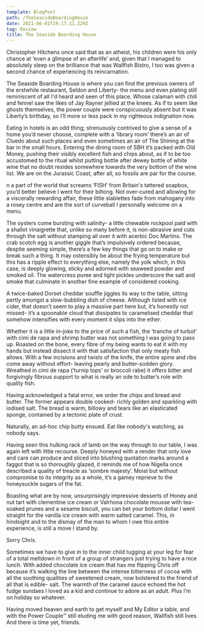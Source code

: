 ```yaml
---
template: BlogPost
path: /TheSeasideBoardingHouse
date: 2021-06-01T19:17:11.229Z
tag: Review
title: The Seaside Boarding House
---
```

<!--StartFragment-->

Christopher Hitchens once said that as an atheist, his children were his only chance at ‘even a glimpse of an afterlife’ and, given that I managed to absolutely sleep on the brilliance that was Wallfish Bistro, I too was given a second chance of experiencing its reincarnation.

The Seaside Boarding House is where you can find the previous owners of the erstwhile restaurant, Seldon and Liberty- the menu and even plating still reminiscent of all I'd heard and seen of this place. Whose calamari with chili and fennel saw the likes of Jay Rayner jellied at the knees. As if to seem like ghosts themselves, the power couple were conspicuously absent but it was Liberty’s birthday, so I’ll more or less pack in my righteous indignation now.

Eating in hotels is an odd thing; strenuously contrived to give a sense of a home you’d never choose, complete with a ‘library room’ there’s an air of Cluedo about such places and even sometimes an air of The Shining at the bar in the small hours. Entering the dining room of SBH it’s packed with Old Money, pushing their visibly excellent fish and chips about, as if to be too accustomed to the ritual whilst putting bottle after dewey bottle of white wine that no doubt resides somewhere towards the very bottom of the wine list. We are on the Jurassic Coast, after all, so fossils are par for the course.

n a part of the world that screams ‘FISH’ from Britain's tattered soapbox, you’d better believe I went for their biltong. Not over-cured and allowing for a viscerally rewarding affair, these little slablettes fade from mahogany into a rosey centre and are the sort of curveball I personally welcome on a menu.

The oysters come bursting with salinity- a little chewable rockpool paid with a shallot vinaigrette that, unlike so many before it, is non-abrasive and cuts through the salt without stamping all over it with acerbic Doc Martins. The crab scotch egg is another giggle that’s impulsively ordered because, despite seeming simple, there’s a few key things that go on to make or break such a thing. It may ostensibly be about the frying temperature but this has a ripple effect to everything else, namely the yolk which, in this case, is deeply glowing, sticky and adorned with seaweed powder and smoked oil. The watercress puree and light pickles underscore the salt and smoke that culminate in another fine example of considered cooking.

A twice-baked Dorset cheddar souffle jiggles its way to the table, sitting pertly amongst a slow-bubbling dish of cheese. Although listed with ice cider, that doesn’t seem to play a massive part here but, it’s honestly not missed- it’s a spoonable cloud that dissipates to caramelised cheddar that somehow intensifies with every moment it slips into the ether.

Whether it is a little in-joke to the price of such a fish, the ‘tranche of turbot’ with cimi de rapa and shrimp butter was not something I was going to pass up. Roasted on the bone, every fibre of my being wants to eat it with my hands but instead dissect it with that satisfaction that only meaty fish allows. With a few incisions and twists of the knife, the entire spine and ribs come away without effort- leaving pearly and butter-sodden glory. Wreathed in cimi de rapa (‘turnip tops’ or broccoli rabe) it offers bitter and forgivingly fibrous support to what is really an ode to butter’s role with quality fish.

Having acknowledged a fatal error, we order the chips and bread and butter. The former appears double cooked- richly golden and sparkling with iodised salt. The bread is warm, billowy and tears like an elasticated sponge, contained by a tectonic plate of crust.

Naturally, an ad-hoc chip butty ensued. Eat like nobody's watching, as nobody says.

Having seen this hulking rack of lamb on the way through to our table, I was again left with little recourse. Deeply honeyed with a render that only love and care can produce and sliced into blushing quotation marks around a faggot that is so thoroughly glazed, it reminds me of how Nigella once described a quality of treacle as ‘sombre majesty’. Moist but without compromise to its integrity as a whole, it’s a gamey reprieve to the honeysuckle sugars of the fat.

Boasting what are by now, unsurprisingly impressive desserts of Honey and nut tart with clementine ice cream or Valrhona chocolate mousse with tea-soaked prunes and a sesame biscuit, you can bet your bottom dollar I went straight for the vanilla ice cream with warm salted caramel. This, in hindsight and to the dismay of the man to whom I owe this entire experience, is still a move I stand by.

Sorry Chris.

Sometimes we have to give in to the inner child tugging at your leg for fear of a total meltdown in front of a group of strangers just trying to have a nice lunch. With added chocolate ice cream that has me flipping Chris off because it’s walking the line between the intense bitterness of cocoa with all the soothing qualities of sweetened cream, now bolstered to the friend of all that is edible- salt. The warmth of the caramel sauce echoed the hot fudge sundaes I loved as a kid and continue to adore as an adult. Plus I’m on holiday so whatever.

Having moved heaven and earth to get myself and My Editor a table, and with the Power Couple™ still eluding me with good reason, Wallfish still lives. And there is time yet, friends.

<!--EndFragment-->
